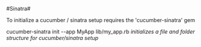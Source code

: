 #Sinatra#

To initialize a cucumber / sinatra setup requires the 'cucumber-sinatra' gem

cucumber-sinatra init --app MyApp lib/my_app.rb
*initializes a file and folder structure for cucumber/sinatra setup*
